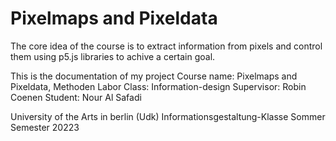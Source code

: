 # Pixelmaps and Pixeldata

The core idea of the course is to extract information from pixels 
and control them using p5.js libraries to achive a certain goal.

This is the documentation of my project 
Course name: Pixelmaps and Pixeldata, Methoden Labor 
Class: Information-design 
Supervisor: Robin Coenen 
Student: Nour Al Safadi 

University of the Arts in berlin (Udk)
Informationsgestaltung-Klasse
Sommer Semester 20223

